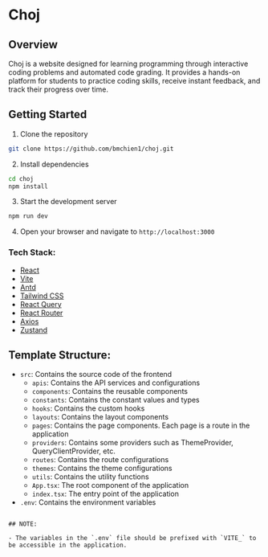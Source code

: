# Choj

## Overview
Choj is a website designed for learning programming through interactive coding problems and automated code grading. It provides a hands-on platform for students to practice coding skills, receive instant feedback, and track their progress over time.

## Getting Started
1. Clone the repository
```bash
git clone https://github.com/bmchien1/choj.git
```

2. Install dependencies
```bash
cd choj
npm install
```

3. Start the development server
```bash
npm run dev
```

4. Open your browser and navigate to `http://localhost:3000`

### Tech Stack:
- [React](https://react.dev/)
- [Vite](https://vitejs.dev/)
- [Antd](https://ant.design/)
- [Tailwind CSS](https://tailwindcss.com/)
- [React Query](https://react-query.tanstack.com/)
- [React Router](https://reactrouter.com/)
- [Axios](https://axios-http.com/)
- [Zustand](https://zustand.surge.sh/)

## Template Structure:
- `src`: Contains the source code of the frontend
    - `apis`: Contains the API services and configurations
    - `components`: Contains the reusable components
    - `constants`: Contains the constant values and types
    - `hooks`: Contains the custom hooks
    - `layouts`: Contains the layout components
    - `pages`: Contains the page components. Each page is a route in the application
    - `providers`: Contains some providers such as ThemeProvider, QueryClientProvider, etc.
    - `routes`: Contains the route configurations
    - `themes`: Contains the theme configurations
    - `utils`: Contains the utility functions
    - `App.tsx`: The root component of the application
    - `index.tsx`: The entry point of the application
- `.env`: Contains the environment variables
```

## NOTE:

- The variables in the `.env` file should be prefixed with `VITE_` to be accessible in the application.
